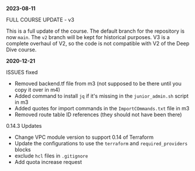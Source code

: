 **2023-08-11**

FULL COURSE UPDATE - v3

This is a full update of the course. The default branch for the repository is now `main`. The `v2` branch will be kept for historical purposes. V3 is a complete overhaul of V2, so the code is not compatible with V2 of the Deep Dive course.

**2020-12-21**

ISSUES fixed
* Removed backend.tf file from m3 (not supposed to be there until you copy it over in m4)
* Added command to install `jq` if it's missing in the `junior_admin.sh` script in m3
* Added quotes for import commands in the `ImportCOmmands.txt` file in m3
* Removed route table ID references (they should not have been there)

0.14.3 Updates
* Change VPC module version to support 0.14 of Terraform
* Update the configurations to use the `terraform` and `required_providers` blocks
* exclude `hcl` files in `.gitignore`
* Add quota increase request
